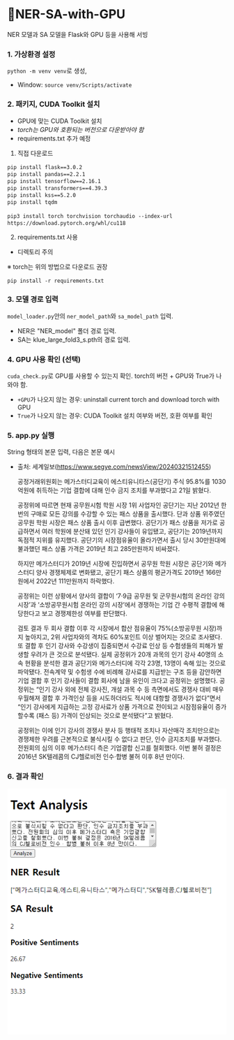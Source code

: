 # 🔖NER-SA-with-GPU

NER 모델과 SA 모델을 Flask와 GPU 등을 사용해 서빙

### 1. 가상환경 설정
`python -m venv venv`로 생성, 
- Window: `source venv/Scripts/activate`


### 2. 패키지, CUDA Toolkit 설치
- GPU에 맞는 CUDA Toolkit 설치
- *torch는 GPU와 호환되는 버전으로 다운받아야 함*
- requirements.txt 추가 예정
1) 직접 다운로드

```
pip install flask==3.0.2
pip install pandas==2.2.1
pip install tensorflow==2.16.1
pip install transformers==4.39.3
pip install kss==5.2.0
pip install tqdm

pip3 install torch torchvision torchaudio --index-url https://download.pytorch.org/whl/cu118

```

2) requirements.txt 사용
- 디렉토리 주의

※ torch는 위의 방법으로 다운로드 권장
```
pip install -r requirements.txt
```

### 3. 모델 경로 입력
`model_loader.py`안의 `ner_model_path`와 `sa_model_path` 입력.
- NER은 "NER_model" 폴더 경로 입력.
- SA는 klue_large_fold3_s.pth의 경로 입력.

### 4. GPU 사용 확인 (선택)
`cuda_check.py`로 GPU를 사용할 수 있는지 확인.
torch의 버전 + GPU와 True가 나와야 함.
- `+GPU`가 나오지 않는 경우: uninstall current torch and download torch with GPU
- `True`가 나오지 않는 경우: CUDA Toolkit 설치 여부와 버전, 호환 여부를 확인

### 5. app.py 실행
String 형태의 본문 입력, 다음은 본문 예시 
- 출처: 세계일보(https://www.segye.com/newsView/20240321512455)

    공정거래위원회는 메가스터디교육이 에스티유니타스(공단기) 주식 95.8%를 1030억원에 취득하는 기업 결합에 대해 인수 금지 조치를 부과했다고 21일 밝혔다.

    공정위에 따르면 현재 공무원시험 학원 시장 1위 사업자인 공단기는 지난 2012년 한 번의 구매로 모든 강의를 수강할 수 있는 패스 상품을 출시했다. 단과 상품 위주였던 공무원 학원 시장은 패스 상품 출시 이후 급변했다. 공단기가 패스 상품을 저가로 공급하면서 여러 학원에 분산돼 있던 인기 강사들이 유입됐고, 공단기는 2019년까지 독점적 지위를 유지했다. 공단기의 시장점유율이 올라가면서 출시 당시 30만원대에 불과했던 패스 상품 가격은 2019년 최고 285만원까지 비싸졌다.

    하지만 메가스터디가 2019년 시장에 진입하면서 공무원 학원 시장은 공단기와 메가스터디 양사 경쟁체제로 변화됐고, 공단기 패스 상품의 평균가격도 2019년 166만원에서 2022년 111만원까지 하락했다.

    공정위는 이런 상황에서 양사의 결합이 ‘7·9급 공무원 및 군무원시험의 온라인 강의 시장’과 ‘소방공무원시험 온라인 강의 시장’에서 경쟁하는 기업 간 수평적 결합에 해당한다고 보고 경쟁제한성 여부를 판단했다.

    검토 결과 두 회사 결합 이후 각 시장에서 합산 점유율이 75%(소방공무원 시장)까지 높아지고, 2위 사업자와의 격차도 60%포인트 이상 벌어지는 것으로 조사됐다. 또 결합 후 인기 강사와 수강생이 집중되면서 수강료 인상 등 수험생들의 피해가 발생할 우려가 큰 것으로 분석됐다. 실제 공정위가 20개 과목의 인기 강사 40명의 소속 현황을 분석한 결과 공단기와 메가스터디에 각각 23명, 13명이 속해 있는 것으로 파악됐다. 전속계약 및 수험생 수에 비례해 강사료를 지급받는 구조 등을 감안하면 기업 결합 후 인기 강사들이 결합 회사에 남을 유인이 크다고 공정위는 설명했다. 공정위는 “인기 강사 외에 전체 강사진, 개설 과목 수 등 측면에서도 경쟁사 대비 매우 우월해져 결합 후 가격인상 등을 시도하더라도 적시에 대항할 경쟁사가 없다”면서 “인기 강사에게 지급하는 고정 강사료가 상품 가격으로 전이되고 시잠점유율이 증가할수록 (패스 등) 가격이 인상되는 것으로 분석됐다”고 밝혔다.

    공정위는 이에 인기 강사의 경쟁사 분사 등 행태적 조치나 자산매각 조치만으로는 경쟁제한 우려를 근본적으로 불식시킬 수 없다고 판단, 인수 금지조치를 부과했다. 전원회의 심의 이후 메가스터디 측은 기업결합 신고를 철회했다. 이번 불허 결정은 2016년 SK텔레콤의 CJ헬로비전 인수·합병 불허 이후 8년 만이다.


### 6. 결과 확인

![분석 결과](./images/sample.png)
